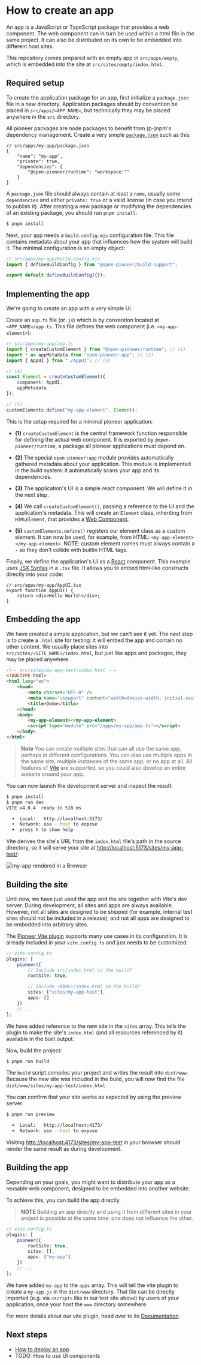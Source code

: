 # How to create an app

An app is a JavaScript or TypeScript package that provides a web component.
The web component can in turn be used within a html file in the same project.
It can also be distributed on its own to be embedded into different host sites.

This repository comes prepared with an empty app in `src/apps/empty`, which is embedded into the site at `src/sites/empty/index.html`.

## Required setup

To create the application package for an app, first initialize a `package.json` file in a new directory.
Application packages should by convention be placed in `src/apps/<APP_NAME>`, but technically they may be placed anywhere in the `src` directory.

All pioneer packages are node packages to benefit from (p-)npm's dependency management.
Create a very simple [`package.json`](https://docs.npmjs.com/cli/v9/configuring-npm/package-json) such as this:

```jsonc
// src/apps/my-app/package.json
{
    "name": "my-app",
    "private": true,
    "dependencies": {
        "@open-pioneer/runtime": "workspace:^"
    }
}
```

A `package.json` file should always contain at least a `name`, usually some `dependencies` and either `private: true` or a valid license (in case you intend to publish it).
After creating a new package or modifying the dependencies of an existing package, you should run `pnpm install`:

```bash
$ pnpm install
```

Next, your app needs a `build.config.mjs` configuration file.
This file contains metadata about your app that influences how the system will build it.
The minimal configuration is an empty object:

```js
// src/apps/my-app/build.config.mjs
import { defineBuildConfig } from "@open-pioneer/build-support";

export default defineBuildConfig({});
```

## Implementing the app

We're going to create an app with a very simple UI.

Create an `app.ts` file (or`.js`) which is by convention located at `<APP_NAME>/app.ts`.
This file defines the web component (i.e. `<my-app-element>`):

```ts
// src/apps/my-app/app.ts
import { createCustomElement } from "@open-pioneer/runtime"; // (1)
import * as appMetadata from "open-pioneer:app"; // (2)
import { AppUI } from "./AppUI"; // (3)

// (4)
const Element = createCustomElement({
    component: AppUI,
    appMetadata
});

// (5)
customElements.define("my-app-element", Element);
```

This is the setup required for a minimal pioneer application:

-   **(1)**
    `createCustomElement` is the central framework function responsible for defining the actual web component.
    It is exported by `@open-pioneer/runtime`, a package all pioneer applications must depend on.

-   **(2)**
    The special `open-pioneer:app` module provides automatically gathered metadata about your application.
    This module is implemented in the build system: it automatically scans your app and its dependencies.

-   **(3)**
    The application's UI is a simple react component.
    We will define it in the next step.

-   **(4)**
    We call `createCustomElement()`, passing a reference to the UI and the application's metadata.
    This will create an `Element` class, inheriting from `HTMLElement`, that provides a [Web Component](https://developer.mozilla.org/en-US/docs/Web/Web_Components).

-   **(5)**
    `customElements.define()` registers our element class as a custom element.
    It can now be used, for example, from HTML: `<my-app-element></my-app-element>`.
    NOTE: custom element names must always contain a `-` so they don't collide with builtin HTML tags.

Finally, we define the application's UI as a [React](https://reactjs.org) component.
This example uses [JSX Syntax](https://reactjs.org/docs/introducing-jsx.html) in a `.tsx` file.
It allows you to embed html-like constructs directly into your code:

```tsx
// src/apps/my-app/AppUI.tsx
export function AppUI() {
    return <div>Hello World!</div>;
}
```

## Embedding the app

We have created a simple application, but we can't see it yet.
The next step is to create a `.html` site for testing: it will embed the app and contain no other content.
We usually place sites into `src/sites/<SITE_NAME>/index.html`, but just like apps and packages, they may be placed anywhere.

```html
<!-- src/sites/my-app-test/index.html -->
<!DOCTYPE html>
<html lang="en">
    <head>
        <meta charset="UTF-8" />
        <meta name="viewport" content="width=device-width, initial-scale=1.0" />
        <title>Demo</title>
    </head>
    <body>
        <my-app-element></my-app-element>
        <script type="module" src="/apps/my-app/app.ts"></script>
    </body>
</html>
```

> **Note**
> You can create multiple sites that can all use the same app, perhaps in different configurations.
> You can also use multiple apps in the same site, multiple instances of the same app, or no app at all.
> All features of [Vite](https://vitejs.dev/) are supported, so you could also develop an entire website around your app.

You can now launch the development server and inspect the result:

```bash
$ pnpm install
$ pnpm run dev
VITE v4.0.4  ready in 518 ms

  ➜  Local:   http://localhost:5173/
  ➜  Network: use --host to expose
  ➜  press h to show help
```

Vite derives the site's URL from the `index.html` file's path in the source directory, so it will serve your site at <http://localhost:5173/sites/my-app-test/>:

![my-app rendered in a Browser](./HowToCreateAnApp_Rendered.png)

## Building the site

Until now, we have just used the app and the site together with Vite's dev server.
During development, all sites and apps are always available.
However, not all sites are designed to be shipped (for example, internal test sites should not be included in a release), and not all apps are designed to be embedded into arbitrary sites.

The [Pioneer Vite plugin](https://www.npmjs.com/package/@open-pioneer/vite-plugin-pioneer) supports many use cases in its configuration.
It is already included in your `vite.config.ts` and just needs to be customized:

```ts
// vite.config.ts
plugins: [
    pioneer({
        // Include src/index.html in the build?
        rootSite: true,

        // Include <NAME>/index.html in the build?
        sites: ["sites/my-app-test"],
        apps: []
    })
    // ...
];
```

We have added reference to the new site in the `sites` array.
This tells the plugin to make the site's `index.html` (and all resources referenced by it)
available in the built output.

Now, build the project:

```bash
$ pnpm run build
```

The `build` script compiles your project and writes the result into `dist/www`.
Because the new site was included in the build, you will now find the file `dist/www/sites/my-app-test/index.html`.

You can confirm that your site works as expected by using the preview server:

```bash
$ pnpm run preview

  ➜  Local:   http://localhost:4173/
  ➜  Network: use --host to expose
```

Visiting <http://localhost:4173/sites/my-app-test> in your browser should render the same result as during development.

## Building the app

Depending on your goals, you might want to distribute your app as a reusable web component, designed to be embedded into another website.

To achieve this, you can build the app directly.

> **NOTE**
> Building an app directly and using it from different sites in your project is possible at the same time:
> one does not influence the other.

```ts
// vite.config.ts
plugins: [
    pioneer({
        rootSite: true,
        sites: [],
        apps: ["my-app"]
    })
    // ...
];
```

We have added `my-app` to the `apps` array.
This will tell the vite plugin to create a `my-app.js` in the `dist/www` directory.
That file can be directly imported (e.g. via `<script>` like in our test site above) by users of your application, once your host the `www` directory somewhere.

For more details about our vite plugin, head over to its [Documentation](https://www.npmjs.com/package/@open-pioneer/vite-plugin-pioneer).

## Next steps

-   [How to deploy an app](./HowToDeployAnApp.md)
-   TODO: How to use UI components
